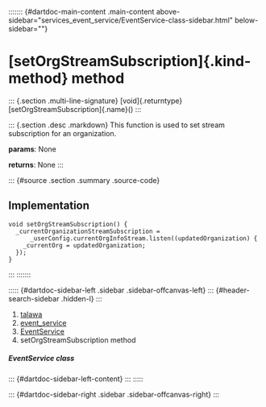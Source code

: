 ::::::: {#dartdoc-main-content .main-content above-sidebar="services_event_service/EventService-class-sidebar.html" below-sidebar=""}
<div>

# [setOrgStreamSubscription]{.kind-method} method

</div>

::: {.section .multi-line-signature}
[void]{.returntype} [setOrgStreamSubscription]{.name}()
:::

::: {.section .desc .markdown}
This function is used to set stream subscription for an organization.

**params**: None

**returns**: None
:::

::: {#source .section .summary .source-code}
## Implementation

``` language-dart
void setOrgStreamSubscription() {
  _currentOrganizationStreamSubscription =
      _userConfig.currentOrgInfoStream.listen((updatedOrganization) {
    _currentOrg = updatedOrganization;
  });
}
```
:::
:::::::

::::: {#dartdoc-sidebar-left .sidebar .sidebar-offcanvas-left}
::: {#header-search-sidebar .hidden-l}
:::

1.  [talawa](../../index.html)
2.  [event_service](../../services_event_service/)
3.  [EventService](../../services_event_service/EventService-class.html)
4.  setOrgStreamSubscription method

##### EventService class

::: {#dartdoc-sidebar-left-content}
:::
:::::

::: {#dartdoc-sidebar-right .sidebar .sidebar-offcanvas-right}
:::
